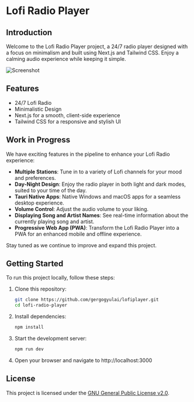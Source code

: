 # Lofi Radio Player

## Introduction

Welcome to the Lofi Radio Player project, a 24/7 radio player designed with a focus on minimalism and built using Next.js and Tailwind CSS. Enjoy a calming audio experience while keeping it simple.

![Screenshot](/docs/screenshot.png)

## Features

- 24/7 Lofi Radio
- Minimalistic Design
- Next.js for a smooth, client-side experience
- Tailwind CSS for a responsive and stylish UI

## Work in Progress

We have exciting features in the pipeline to enhance your Lofi Radio experience:

- **Multiple Stations**: Tune in to a variety of Lofi channels for your mood and preferences.
- **Day-Night Design**: Enjoy the radio player in both light and dark modes, suited to your time of the day.
- **Tauri Native Apps**: Native Windows and macOS apps for a seamless desktop experience.
- **Volume Control**: Adjust the audio volume to your liking.
- **Displaying Song and Artist Names**: See real-time information about the currently playing song and artist.
- **Progressive Web App (PWA)**: Transform the Lofi Radio Player into a PWA for an enhanced mobile and offline experience.

Stay tuned as we continue to improve and expand this project.

## Getting Started

To run this project locally, follow these steps:

1. Clone this repository:

   ```bash
   git clone https://github.com/gergogyulai/lofiplayer.git
   cd lofi-radio-player
2. Install dependencies:

   ```bash
   npm install
3. Start the development server:

   ```bash
   npm run dev
   
4. Open your browser and navigate to http://localhost:3000

## License

This project is licensed under the [GNU General Public License v2.0](LICENSE.md).

